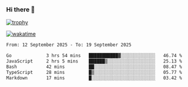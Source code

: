 ### Hi there 👋

[![trophy](https://github-profile-trophy.vercel.app/?username=cxnky&theme=dracula)](https://github.com/ryo-ma/github-profile-trophy)

[![wakatime](https://wakatime.com/badge/user/1c39c599-5497-41b9-a5be-2c4676e7fd23.svg)](https://wakatime.com/@1c39c599-5497-41b9-a5be-2c4676e7fd23)
<!--START_SECTION:waka-->

```txt
From: 12 September 2025 - To: 19 September 2025

Go             3 hrs 54 mins   ███████████▓░░░░░░░░░░░░░   46.74 %
JavaScript     2 hrs 5 mins    ██████▒░░░░░░░░░░░░░░░░░░   25.13 %
Bash           42 mins         ██░░░░░░░░░░░░░░░░░░░░░░░   08.47 %
TypeScript     28 mins         █▒░░░░░░░░░░░░░░░░░░░░░░░   05.77 %
Markdown       17 mins         █░░░░░░░░░░░░░░░░░░░░░░░░   03.42 %
```

<!--END_SECTION:waka-->
